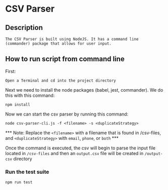 # CSV Parser

## Description
```
The CSV Parser is built using NodeJS. It has a command line (commander) package that allows for user input.
```

## How to run script from command line
First:
```
Open a Terminal and cd into the project directory
```

Next we need to install the node packages (babel, jest, commander). We do this with this command:
```
npm install
```

Now we can start the csv parser by running this command:
```
node csv-parser-cli.js -f <filename> -s <duplicateStrategy>
```
*** Note: Replace the `<filename>` with a filename that is found in /csv-files, and `<duplicateStrategy>` with `email`, `phone`, or `both` ***

Once the command is executed, the csv will begin to parse the input file located in `/csv-files` and then an `output.csv` file will be created in `/output-csv` directory

### Run the test suite
```
npm run test
```